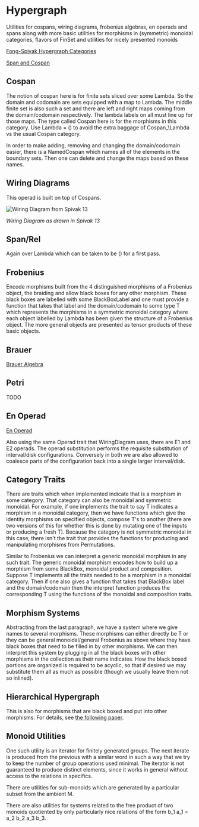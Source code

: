 # Hypergraph
Utilities for cospans, wiring diagrams, frobenius algebras, en operads and spans along with more basic utilities for morphisms in (symmetric) monoidal categories, flavors of FinSet and utilities for nicely presented monoids

[Fong-Spivak Hypergraph Categories](https://arxiv.org/pdf/1806.08304.pdf)

[Span and Cospan](https://en.wikipedia.org/wiki/Span_(category_theory))

## Cospan

The notion of cospan here is for finite sets sliced over some Lambda.
So the domain and codomain are sets equipped with a map to Lambda.
The middle finite set is also such a set and there are left and right maps coming from the domain/codomain respectively.
The lambda labels on all must line up for those maps.
The type called Cospan here is for the morphisms in this category.
Use Lambda = () to avoid the extra baggage of Cospan_\Lambda vs the usual Cospan category.

In order to make adding, removing and changing the domain/codomain easier, there is a NamedCospan which names all of the elements in the boundary sets.
Then one can delete and change the maps based on these names.

## Wiring Diagrams

This operad is built on top of Cospans.

![Wiring Diagram from Spivak 13](https://github.com/Cobord/Hypergraph/assets/12960709/a9eef1fc-c192-44b9-8026-5aa2a75980cf)

*Wiring Diagram as drawn in Spivak 13*

## Span/Rel

Again over Lambda  which can be taken to be () for a first pass.

## Frobenius

Encode morphisms built from the 4 distinguished morphisms of a Frobenius object, the braiding and allow black boxes for any other morphism.
These black boxes are labelled with some BlackBoxLabel and one must provide a function that takes that label and the domain/codomain to some
type T which represents the morphisms in a symmetric monoidal category where each object labelled by Lambda has been given the structure of a Frobenius object.
The more general objects are presented as tensor products of these basic objects.

## Brauer

[Brauer Algebra](https://en.wikipedia.org/wiki/Brauer_algebra)

## Petri

TODO

## En Operad

[En Operad](https://ncatlab.org/nlab/show/little+cubes+operad)

Also using the same Operad trait that WiringDiagram uses, there are E1 and E2 operads. The operad substitution performs the requisite substitution of
interval/disk configurations. Conversely in both we are also allowed to coalesce parts of the configuration back into a single larger interval/disk.

## Category Traits

There are traits which when implemented indicate that is a morphism in some category. That category can also be monoidal and symmetric monoidal. For example,
if one implements the trait to say T indicates a morphism in a monoidal category, then we have functions which give the identity morphisms on specified objects,
compose T's to another (there are two versions of this for whether this is done by mutating one of the inputs or producing a fresh T). Because the category
is not symmetric monoidal in this case, there isn't the trait that provides the functions for producing and manipulating morphisms from Permutations.

Similar to Frobenius we can interpret a generic monoidal morphism in any such trait. The generic monoidal morphism encodes how to build up a morphism from
some BlackBox, monoidal product and composition. Suppose T implements all the traits needed to be a morphism in a monoidal category. Then if one
also gives a function that takes that BlackBox label and the domain/codomain then the interpret function produces the corresponding T using the functions of the
monoidal and composition traits.

## Morphism Systems

Abstracting from the last paragraph, we have a system where we give names to several morphisms. These morphisms can either directly be T or they can be
general monoidal/general Frobenius as above where they have black boxes that need to be filled in by other morphisms. We can then interpret this system
by plugging in all the black boxes with other morphisms in the collection as their name indicates. How the black boxed portions are organized is required
to be acyclic, so that if desired we may substitute them all as much as possible (though we usually leave them not so inlined).

## Hierarchical Hypergraph

This is also for morphisms that are black boxed and put into other morphisms. For details, see [the following paper](https://arxiv.org/pdf/2107.13433.pdf).

## Monoid Utilities

One such utility is an iterator for finitely generated groups. The next iterate is produced from the previous with a similar word in such a way that we
try to keep the number of group operations used minimal. The iterator is not guaranteed to produce distinct elements, since it works in general without
access to the relations in specifics.

There are utilities for sub-monoids which are generated by a particular subset from the ambient M.

There are also utilities for systems related to the free product of two monoids quotiented by only particularly nice relations of the form b_1 a_1 = a_2 b_2 a_3 b_3.
